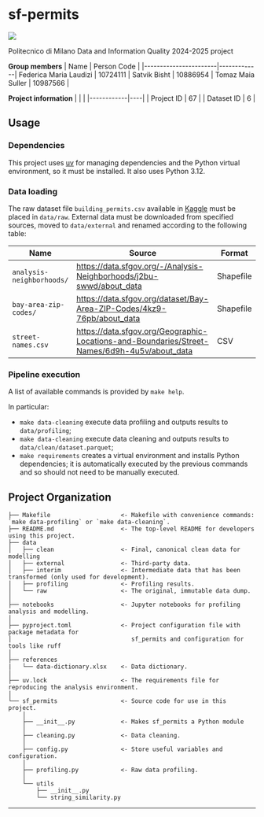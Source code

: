 # sf-permits

<a target="_blank" href="https://cookiecutter-data-science.drivendata.org/">
    <img src="https://img.shields.io/badge/CCDS-Project%20template-328F97?logo=cookiecutter" />
</a>

Politecnico di Milano Data and Information Quality 2024-2025 project

**Group members**
| Name                  | Person Code |
|-----------------------|-------------|
Federica Maria Laudizi  | 10724111    |
Satvik Bisht            | 10886954    |
Tomaz Maia Suller       | 10987566    |

**Project information**
|            |    |
|------------|----|
| Project ID | 67 |
| Dataset ID | 6  |

## Usage

### Dependencies
This project uses [uv](https://github.com/astral-sh/uv) for managing dependencies and the Python virtual environment, so it must be
installed.
It also uses Python 3.12.

### Data loading
The raw dataset file `building_permits.csv` available in [Kaggle](https://www.kaggle.com/datasets/aparnashastry/building-permit-applications-data) must be placed in `data/raw`.
External data must be downloaded from specified sources, moved to `data/external`
and renamed according to the following table:

| Name | Source | Format |
|------|--------|--------|
| `analysis-neighborhoods/` | https://data.sfgov.org/-/Analysis-Neighborhoods/j2bu-swwd/about_data                          | Shapefile |
| `bay-area-zip-codes/`     | https://data.sfgov.org/dataset/Bay-Area-ZIP-Codes/4kz9-76pb/about_data                        | Shapefile |
| `street-names.csv`        | https://data.sfgov.org/Geographic-Locations-and-Boundaries/Street-Names/6d9h-4u5v/about_data  | CSV       |

### Pipeline execution
A list of available commands is provided by `make help`.

In particular:
* `make data-cleaning` execute data profiling and outputs results to `data/profiling`;
* `make data-cleaning` execute data cleaning and outputs results to `data/clean/dataset.parquet`;
* `make requirements` creates a virtual environment and installs Python dependencies; it is automatically executed by the
    previous commands and so should not need to be manually executed.

## Project Organization

```
├── Makefile                    <- Makefile with convenience commands: `make data-profiling` or `make data-cleaning`.
├── README.md                   <- The top-level README for developers using this project.
├── data
│   ├── clean                   <- Final, canonical clean data for modelling
│   ├── external                <- Third-party data.
│   ├── interim                 <- Intermediate data that has been transformed (only used for development).
│   ├── profiling               <- Profiling results.
│   └── raw                     <- The original, immutable data dump.
│
├── notebooks                   <- Jupyter notebooks for profiling analysis and modelling.
│
├── pyproject.toml              <- Project configuration file with package metadata for
│                                  sf_permits and configuration for tools like ruff
│
├── references
|   └── data-dictionary.xlsx    <- Data dictionary.
│
├── uv.lock                     <- The requirements file for reproducing the analysis environment.
│
└── sf_permits                  <- Source code for use in this project.
    │
    ├── __init__.py             <- Makes sf_permits a Python module
    │
    ├── cleaning.py             <- Data cleaning.
    │
    ├── config.py               <- Store useful variables and configuration.
    │
    ├── profiling.py            <- Raw data profiling.
    │
    └── utils
        ├── __init__.py
        └── string_similarity.py
```

--------

